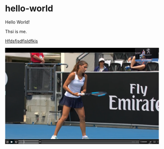 # hello-world

 Hello World! 


Thsi is me. 


<p> <u>  Hfdsfjsdfjsldfkjs</u> </p>


<img src="test1.png" alt="Mountain View">
